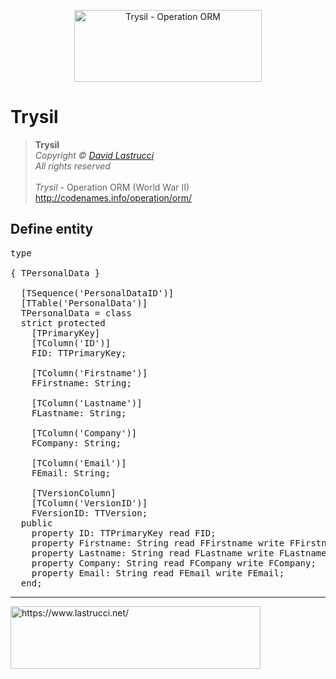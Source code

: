 <p align="center">
  <img width="300" height="115" src="https://github.com/davidlastrucci/Trysil/blob/master/Docs/Trysil.png" title="Trysil - Operation ORM">
</p>

# Trysil
> **Trysil**<br>
> *Copyright © [David Lastrucci](https://www.lastrucci.net/)*<br>
> *All rights reserved*<br>
> <br>
> *Trysil* - Operation ORM (World War II)<br>
> http://codenames.info/operation/orm/

## Define entity
<pre>
type

{ TPersonalData }

  [TSequence('PersonalDataID')]
  [TTable('PersonalData')]
  TPersonalData = class
  strict protected
    [TPrimaryKey]
    [TColumn('ID')]
    FID: TTPrimaryKey;

    [TColumn('Firstname')]
    FFirstname: String;

    [TColumn('Lastname')]
    FLastname: String;

    [TColumn('Company')]
    FCompany: String;

    [TColumn('Email')]
    FEmail: String;

    [TVersionColumn]
    [TColumn('VersionID')]
    FVersionID: TTVersion;
  public
    property ID: TTPrimaryKey read FID;
    property Firstname: String read FFirstname write FFirstname;
    property Lastname: String read FLastname write FLastname;
    property Company: String read FCompany write FCompany;
    property Email: String read FEmail write FEmail;
  end;
</pre>

---
<p>
  <a href="https://www.lastrucci.net/">
    <img width="400" height="100" src="https://www.lastrucci.net/images/badge.small.png" title="https://www.lastrucci.net/">
  </a>
</p>
